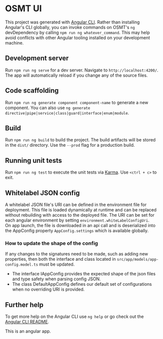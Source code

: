 # OSMT UI 

This project was generated with [Angular CLI](https://github.com/angular/angular-cli). Rather than installing Angular's CLI globally, you can invoke commands on OSMT's `ng` devDependency by calling `npm run ng whatever_command`. This may help avoid conflicts with other Angular tooling installed on your development machine.

## Development server
Run `npm run ng serve` for a dev server. Navigate to `http://localhost:4200/`. The app will automatically reload if you change any of the source files.

## Code scaffolding
Run `npm run ng generate component component-name` to generate a new component. You can also use `ng generate directive|pipe|service|class|guard|interface|enum|module`.

## Build
Run `npm run ng build` to build the project. The build artifacts will be stored in the `dist/` directory. Use the `--prod` flag for a production build.

## Running unit tests
Run `npm run ng test` to execute the unit tests via [Karma](https://karma-runner.github.io). Use `<ctrl + c>` to exit.

## Whitelabel JSON config
A whitelabel JSON file's URI can be defined in the environment file for deployment.  This file is loaded dynamically at runtime and can be replaced 
without rebuilding with access to the deployed file.  The URI can be set for each angular environment by setting `environment.whiteLabelConfigUri`.  
On app launch, the file is downloaded in an api call and is deserialized into the AppConfig property `AppConfig.settings` which is available globally.

### How to update the shape of the config
If any changes to the signatures need to be made, such as adding new properties, then both the interface and class located in 
`src/app/models/app-config.model.ts` must be updated.
 
* The interface IAppConfig provides the expected shape of the json files and type safety when parsing config JSON. 
* The class DefaultAppConfig defines our default set of configurations when no overriding URI is provided.
    
## Further help
To get more help on the Angular CLI use `ng help` or go check out the [Angular CLI README](https://github.com/angular/angular-cli/blob/master/README.md).

This is an angular app.